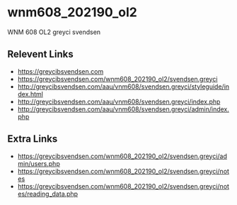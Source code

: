 # wnm608_202190_ol2
WNM 608 OL2
greyci svendsen

## Relevent Links
- https://greycibsvendsen.com
- https://greycibsvendsen.com/wnm608_202190_ol2/svendsen.greyci
- http://greycibsvendsen.com/aau/vnm608/svendsen.greyci/styleguide/index.html
- http://greycibsvendsen.com/aau/vnm608/svendsen.greyci/index.php
- http://greycibsvendsen.com/aau/vnm608/svendsen.greyci/admin/index.php
## Extra Links 
- https://greycibsvendsen.com/wnm608_202190_ol2/svendsen.greyci/admin/users.php
- https://greycibsvendsen.com/wnm608_202190_ol2/svendsen.greyci/notes
- https://greycibsvendsen.com/wnm608_202190_ol2/svendsen.greyci/notes/reading_data.php                                                                     
